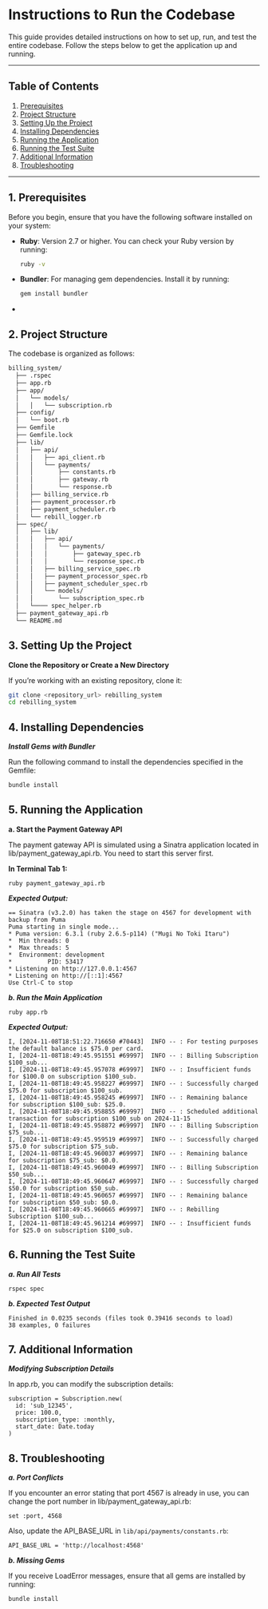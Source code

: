 # Instructions to Run the Codebase

This guide provides detailed instructions on how to set up, run, and test the entire codebase. Follow the steps below to get the application up and running.

---

## Table of Contents

1. [Prerequisites](#1-prerequisites)
2. [Project Structure](#2-project-structure)
3. [Setting Up the Project](#3-setting-up-the-project)
4. [Installing Dependencies](#4-installing-dependencies)
5. [Running the Application](#5-running-the-application)
6. [Running the Test Suite](#6-running-the-test-suite)
7. [Additional Information](#7-additional-information)
8. [Troubleshooting](#8-troubleshooting)

---

## 1. Prerequisites

Before you begin, ensure that you have the following software installed on your system:

- **Ruby**: Version 2.7 or higher. You can check your Ruby version by running:

  ```bash
  ruby -v
  ```

- **Bundler**: For managing gem dependencies. Install it by running:

  ```bash
  gem install bundler
- ```

## 2. Project Structure
The codebase is organized as follows:

  ```bash
  billing_system/
    ├── .rspec
    ├── app.rb
    ├── app/
    │   └── models/
    │   │   └── subscription.rb
    ├── config/
    │   └── boot.rb
    ├── Gemfile
    ├── Gemfile.lock
    ├── lib/
    │   ├── api/
    │   │   ├── api_client.rb
    │   │   └── payments/
    │   │       ├── constants.rb
    │   │       ├── gateway.rb
    │   │       └── response.rb
    │   ├── billing_service.rb
    │   ├── payment_processor.rb
    │   ├── payment_scheduler.rb
    │   └── rebill_logger.rb
    ├── spec/
    │   ├── lib/
    │   │   ├── api/
    │   │   │   └── payments/
    │   │   │       ├── gateway_spec.rb
    │   │   │       └── response_spec.rb
    │   │   ├── billing_service_spec.rb
    │   │   ├── payment_processor_spec.rb
    │   │   ├── payment_scheduler_spec.rb
    │   │   └── models/
    │   │       └── subscription_spec.rb
    │   └──── spec_helper.rb
    ├── payment_gateway_api.rb
    └── README.md
  ```

## 3. Setting Up the Project
**Clone the Repository or Create a New Directory**

If you’re working with an existing repository, clone it:
```bash
git clone <repository_url> rebilling_system
cd rebilling_system
```
## 4. Installing Dependencies
***Install Gems with Bundler***

Run the following command to install the dependencies specified in the Gemfile:
```bash
bundle install
```
## 5. Running the Application

**a. Start the Payment Gateway API**

The payment gateway API is simulated using a Sinatra application located in lib/payment_gateway_api.rb. You need to start this server first.

**In Terminal Tab 1:**
```
ruby payment_gateway_api.rb
```

***Expected Output:***
```
== Sinatra (v3.2.0) has taken the stage on 4567 for development with backup from Puma
Puma starting in single mode...
* Puma version: 6.3.1 (ruby 2.6.5-p114) ("Mugi No Toki Itaru")
*  Min threads: 0
*  Max threads: 5
*  Environment: development
*          PID: 53417
* Listening on http://127.0.0.1:4567
* Listening on http://[::1]:4567
Use Ctrl-C to stop
```

***b. Run the Main Application***
```
ruby app.rb
```

***Expected Output:***
```
I, [2024-11-08T18:51:22.716650 #70443]  INFO -- : For testing purposes the default balance is $75.0 per card.
I, [2024-11-08T18:49:45.951551 #69997]  INFO -- : Billing Subscription $100_sub...
I, [2024-11-08T18:49:45.957078 #69997]  INFO -- : Insufficient funds for $100.0 on subscription $100_sub.
I, [2024-11-08T18:49:45.958227 #69997]  INFO -- : Successfully charged $75.0 for subscription $100_sub.
I, [2024-11-08T18:49:45.958245 #69997]  INFO -- : Remaining balance for subscription $100_sub: $25.0.
I, [2024-11-08T18:49:45.958855 #69997]  INFO -- : Scheduled additional transaction for subscription $100_sub on 2024-11-15
I, [2024-11-08T18:49:45.958872 #69997]  INFO -- : Billing Subscription $75_sub...
I, [2024-11-08T18:49:45.959519 #69997]  INFO -- : Successfully charged $75.0 for subscription $75_sub.
I, [2024-11-08T18:49:45.960037 #69997]  INFO -- : Remaining balance for subscription $75_sub: $0.0.
I, [2024-11-08T18:49:45.960049 #69997]  INFO -- : Billing Subscription $50_sub...
I, [2024-11-08T18:49:45.960647 #69997]  INFO -- : Successfully charged $50.0 for subscription $50_sub.
I, [2024-11-08T18:49:45.960657 #69997]  INFO -- : Remaining balance for subscription $50_sub: $0.0.
I, [2024-11-08T18:49:45.960665 #69997]  INFO -- : Rebilling Subscription $100_sub...
I, [2024-11-08T18:49:45.961214 #69997]  INFO -- : Insufficient funds for $25.0 on subscription $100_sub.
```

## 6. Running the Test Suite

***a. Run All Tests***
```
rspec spec
```

***b. Expected Test Output***
```
Finished in 0.0235 seconds (files took 0.39416 seconds to load)
38 examples, 0 failures
```

## 7. Additional Information
***Modifying Subscription Details***

In app.rb, you can modify the subscription details:
```
subscription = Subscription.new(
  id: 'sub_12345',
  price: 100.0,
  subscription_type: :monthly,
  start_date: Date.today
)
```

## 8. Troubleshooting

***a. Port Conflicts***

If you encounter an error stating that port 4567 is already in use, you can change the port number in lib/payment_gateway_api.rb:
```
set :port, 4568
```
Also, update the API_BASE_URL in ```lib/api/payments/constants.rb```:
```
API_BASE_URL = 'http://localhost:4568'
```

***b. Missing Gems***

If you receive LoadError messages, ensure that all gems are installed by running:
```
bundle install
```